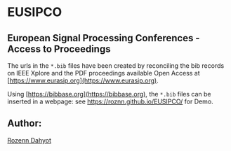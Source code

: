 # EUSIPCO

## European Signal Processing Conferences - Access to Proceedings

The urls  in the `*.bib` files have been created by reconciling the bib records on IEEE Xplore and the PDF proceedings available Open Access at [https://www.eurasip.org](https://www.eurasip.org).

Using [https://bibbase.org](https://bibbase.org), the `*.bib` files can be inserted in a webpage: see https://roznn.github.io/EUSIPCO/ for Demo.

## Author: 

[Rozenn Dahyot](https://roznn.github.io/)
